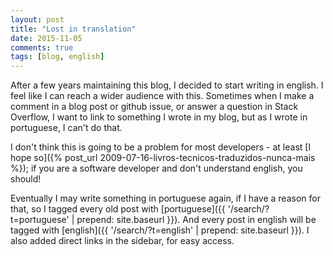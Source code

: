```yaml
---
layout: post
title: "Lost in translation"
date: 2015-11-05
comments: true
tags: [blog, english]
---
```

After a few years maintaining this blog, I decided to start writing in english. I feel like I can reach a wider audience with this. Sometimes when I make a comment in a blog post or github issue, or answer a question in Stack Overflow, I want to link to something I wrote in my blog, but as I wrote in portuguese, I can't do that.

I don't think this is going to be a problem for most developers - at least [I hope so]({% post_url 2009-07-16-livros-tecnicos-traduzidos-nunca-mais %}); if you are a software developer and don't understand english, you should!

Eventually I may write something in portuguese again, if I have a reason for that, so I tagged every old post with [portuguese]({{ '/search/?t=portuguese' | prepend: site.baseurl }}). And every post in english will be tagged with [english]({{ '/search/?t=english' | prepend: site.baseurl }}). I also added direct links in the sidebar, for easy access.
